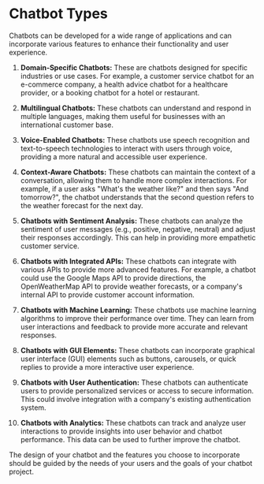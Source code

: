 # Chatbot Types

Chatbots can be developed for a wide range of applications and can incorporate various features to enhance their functionality and user experience.

1. **Domain-Specific Chatbots:** These are chatbots designed for specific industries or use cases. For example, a customer service chatbot for an e-commerce company, a health advice chatbot for a healthcare provider, or a booking chatbot for a hotel or restaurant.

2. **Multilingual Chatbots:** These chatbots can understand and respond in multiple languages, making them useful for businesses with an international customer base.

3. **Voice-Enabled Chatbots:** These chatbots use speech recognition and text-to-speech technologies to interact with users through voice, providing a more natural and accessible user experience.

4. **Context-Aware Chatbots:** These chatbots can maintain the context of a conversation, allowing them to handle more complex interactions. For example, if a user asks "What's the weather like?" and then says "And tomorrow?", the chatbot understands that the second question refers to the weather forecast for the next day.

5. **Chatbots with Sentiment Analysis:** These chatbots can analyze the sentiment of user messages (e.g., positive, negative, neutral) and adjust their responses accordingly. This can help in providing more empathetic customer service.

6. **Chatbots with Integrated APIs:** These chatbots can integrate with various APIs to provide more advanced features. For example, a chatbot could use the Google Maps API to provide directions, the OpenWeatherMap API to provide weather forecasts, or a company's internal API to provide customer account information.

7. **Chatbots with Machine Learning:** These chatbots use machine learning algorithms to improve their performance over time. They can learn from user interactions and feedback to provide more accurate and relevant responses.

8. **Chatbots with GUI Elements:** These chatbots can incorporate graphical user interface (GUI) elements such as buttons, carousels, or quick replies to provide a more interactive user experience.

9. **Chatbots with User Authentication:** These chatbots can authenticate users to provide personalized services or access to secure information. This could involve integration with a company's existing authentication system.

10. **Chatbots with Analytics:** These chatbots can track and analyze user interactions to provide insights into user behavior and chatbot performance. This data can be used to further improve the chatbot.

The design of your chatbot and the features you choose to incorporate should be guided by the needs of your users and the goals of your chatbot project.
